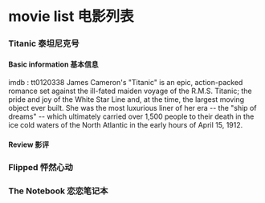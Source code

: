 # movie list 电影列表
### Titanic 泰坦尼克号
#### Basic information 基本信息
imdb : tt0120338
James Cameron's "Titanic" is an epic, action-packed romance set against the ill-fated maiden voyage of the R.M.S. Titanic; the pride and joy of the White Star Line and, at the time, the largest moving object ever built. She was the most luxurious liner of her era -- the "ship of dreams" -- which ultimately carried over 1,500 people to their death in the ice cold waters of the North Atlantic in the early hours of April 15, 1912.
#### Review 影评
### Flipped 怦然心动

### The Notebook 恋恋笔记本
